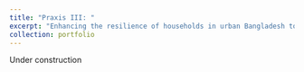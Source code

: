```yaml
---
title: "Praxis III: "
excerpt: "Enhancing the resilience of households in urban Bangladesh to the irregularity of the waste collection system through increasing household garbage storage capacity.<br/><img src='/images/praxisIII.png' width='400'>"
collection: portfolio
---
```


Under construction